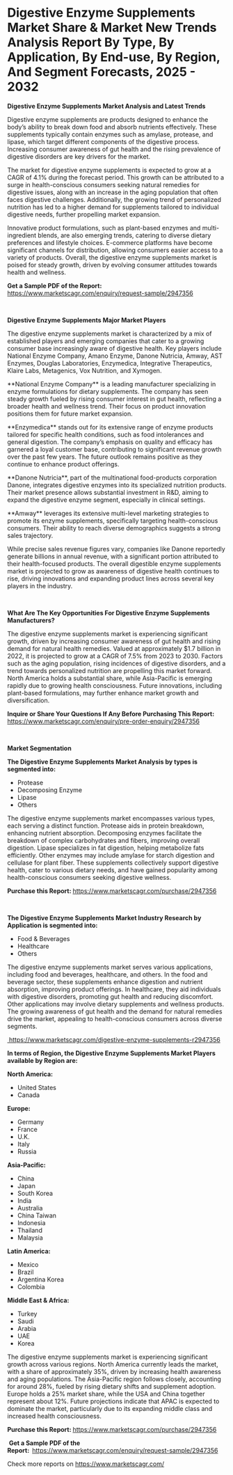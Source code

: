 <p><h1>Digestive Enzyme Supplements Market Share & Market New Trends Analysis Report By Type, By Application, By End-use, By Region, And Segment Forecasts, 2025 - 2032</h1></p><p><strong>Digestive Enzyme Supplements Market Analysis and Latest Trends</strong></p>
<p><p>Digestive enzyme supplements are products designed to enhance the body’s ability to break down food and absorb nutrients effectively. These supplements typically contain enzymes such as amylase, protease, and lipase, which target different components of the digestive process. Increasing consumer awareness of gut health and the rising prevalence of digestive disorders are key drivers for the market.</p><p>The market for digestive enzyme supplements is expected to grow at a CAGR of 4.1% during the forecast period. This growth can be attributed to a surge in health-conscious consumers seeking natural remedies for digestive issues, along with an increase in the aging population that often faces digestive challenges. Additionally, the growing trend of personalized nutrition has led to a higher demand for supplements tailored to individual digestive needs, further propelling market expansion.</p><p>Innovative product formulations, such as plant-based enzymes and multi-ingredient blends, are also emerging trends, catering to diverse dietary preferences and lifestyle choices. E-commerce platforms have become significant channels for distribution, allowing consumers easier access to a variety of products. Overall, the digestive enzyme supplements market is poised for steady growth, driven by evolving consumer attitudes towards health and wellness.</p></p>
<p><strong>Get a Sample PDF of the Report:&nbsp;</strong> <a href="https://www.marketscagr.com/enquiry/request-sample/2947356?utm_campaign=2945&utm_medium=2&utm_source=Github&utm_content=ia&utm_term=12032025&utm_id=digestive-enzyme-supplements">https://www.marketscagr.com/enquiry/request-sample/2947356</a></p>
<p>&nbsp;</p>
<p><strong>Digestive Enzyme Supplements Major Market Players</strong></p>
<p><p>The digestive enzyme supplements market is characterized by a mix of established players and emerging companies that cater to a growing consumer base increasingly aware of digestive health. Key players include National Enzyme Company, Amano Enzyme, Danone Nutricia, Amway, AST Enzymes, Douglas Laboratories, Enzymedica, Integrative Therapeutics, Klaire Labs, Metagenics, Vox Nutrition, and Xymogen.</p><p>**National Enzyme Company** is a leading manufacturer specializing in enzyme formulations for dietary supplements. The company has seen steady growth fueled by rising consumer interest in gut health, reflecting a broader health and wellness trend. Their focus on product innovation positions them for future market expansion.</p><p>**Enzymedica** stands out for its extensive range of enzyme products tailored for specific health conditions, such as food intolerances and general digestion. The company’s emphasis on quality and efficacy has garnered a loyal customer base, contributing to significant revenue growth over the past few years. The future outlook remains positive as they continue to enhance product offerings.</p><p>**Danone Nutricia**, part of the multinational food-products corporation Danone, integrates digestive enzymes into its specialized nutrition products. Their market presence allows substantial investment in R&D, aiming to expand the digestive enzyme segment, especially in clinical settings.</p><p>**Amway** leverages its extensive multi-level marketing strategies to promote its enzyme supplements, specifically targeting health-conscious consumers. Their ability to reach diverse demographics suggests a strong sales trajectory.</p><p>While precise sales revenue figures vary, companies like Danone reportedly generate billions in annual revenue, with a significant portion attributed to their health-focused products. The overall digestible enzyme supplements market is projected to grow as awareness of digestive health continues to rise, driving innovations and expanding product lines across several key players in the industry.</p></p>
<p>&nbsp;</p>
<p><strong>What Are The Key Opportunities For Digestive Enzyme Supplements Manufacturers?</strong></p>
<p><p>The digestive enzyme supplements market is experiencing significant growth, driven by increasing consumer awareness of gut health and rising demand for natural health remedies. Valued at approximately $1.7 billion in 2022, it is projected to grow at a CAGR of 7.5% from 2023 to 2030. Factors such as the aging population, rising incidences of digestive disorders, and a trend towards personalized nutrition are propelling this market forward. North America holds a substantial share, while Asia-Pacific is emerging rapidly due to growing health consciousness. Future innovations, including plant-based formulations, may further enhance market growth and diversification.</p></p>
<p><strong>Inquire or Share Your Questions If Any Before Purchasing This Report:</strong> <a href="https://www.marketscagr.com/enquiry/pre-order-enquiry/2947356?utm_campaign=2945&utm_medium=2&utm_source=Github&utm_content=ia&utm_term=12032025&utm_id=digestive-enzyme-supplements">https://www.marketscagr.com/enquiry/pre-order-enquiry/2947356</a></p>
<p>&nbsp;</p>
<p><strong>Market Segmentation</strong></p>
<p><strong>The Digestive Enzyme Supplements Market Analysis by types is segmented into:</strong></p>
<p><ul><li>Protease</li><li>Decomposing Enzyme</li><li>Lipase</li><li>Others</li></ul></p>
<p><p>The digestive enzyme supplements market encompasses various types, each serving a distinct function. Protease aids in protein breakdown, enhancing nutrient absorption. Decomposing enzymes facilitate the breakdown of complex carbohydrates and fibers, improving overall digestion. Lipase specializes in fat digestion, helping metabolize fats efficiently. Other enzymes may include amylase for starch digestion and cellulase for plant fiber. These supplements collectively support digestive health, cater to various dietary needs, and have gained popularity among health-conscious consumers seeking digestive wellness.</p></p>
<p><strong>Purchase this Report:&nbsp;</strong><a href="https://www.marketscagr.com/purchase/2947356?utm_campaign=2945&utm_medium=2&utm_source=Github&utm_content=ia&utm_term=12032025&utm_id=digestive-enzyme-supplements">https://www.marketscagr.com/purchase/2947356</a></p>
<p>&nbsp;</p>
<p><strong>The Digestive Enzyme Supplements Market Industry Research by Application is segmented into:</strong></p>
<p><ul><li>Food & Beverages</li><li>Healthcare</li><li>Others</li></ul></p>
<p><p>The digestive enzyme supplements market serves various applications, including food and beverages, healthcare, and others. In the food and beverage sector, these supplements enhance digestion and nutrient absorption, improving product offerings. In healthcare, they aid individuals with digestive disorders, promoting gut health and reducing discomfort. Other applications may involve dietary supplements and wellness products. The growing awareness of gut health and the demand for natural remedies drive the market, appealing to health-conscious consumers across diverse segments.</p></p>
<p><a href="https://www.marketscagr.com/digestive-enzyme-supplements-r2947356?utm_campaign=2945&utm_medium=2&utm_source=Github&utm_content=ia&utm_term=12032025&utm_id=digestive-enzyme-supplements">&nbsp;https://www.marketscagr.com/digestive-enzyme-supplements-r2947356</a></p>
<p><strong>In terms of Region, the Digestive Enzyme Supplements Market Players available by Region are:</strong></p>
<p>
    <p> <strong> North America: </strong>
        <ul>
            <li>United States</li>
            <li>Canada</li>
        </ul>
        </p> 
    <p> <strong> Europe: </strong>
        <ul>
            <li>Germany</li>
            <li>France</li>
            <li>U.K.</li>
            <li>Italy</li>
            <li>Russia</li>
        </ul>
        </p> 
    <p> <strong> Asia-Pacific: </strong>
        <ul>
            <li>China</li>
            <li>Japan</li>
            <li>South Korea</li>
            <li>India</li>
            <li>Australia</li>
            <li>China Taiwan</li>
            <li>Indonesia</li>
            <li>Thailand</li>
            <li>Malaysia</li>
        </ul>
        </p> 
    <p> <strong> Latin America: </strong>
        <ul>
            <li>Mexico</li>
            <li>Brazil</li>
            <li>Argentina Korea</li>
            <li>Colombia</li>
        </ul>
        </p> 
    <p> <strong> Middle East & Africa: </strong>
        <ul>
            <li>Turkey</li>
            <li>Saudi</li>
            <li>Arabia</li>
            <li>UAE</li>
            <li>Korea</li>
        </ul>
    </p>
    </p>
<p><p>The digestive enzyme supplements market is experiencing significant growth across various regions. North America currently leads the market, with a share of approximately 35%, driven by increasing health awareness and aging populations. The Asia-Pacific region follows closely, accounting for around 28%, fueled by rising dietary shifts and supplement adoption. Europe holds a 25% market share, while the USA and China together represent about 12%. Future projections indicate that APAC is expected to dominate the market, particularly due to its expanding middle class and increased health consciousness.</p></p>
<p><strong>Purchase this Report: </strong><a href="https://www.marketscagr.com/purchase/2947356?utm_campaign=2945&utm_medium=2&utm_source=Github&utm_content=ia&utm_term=12032025&utm_id=digestive-enzyme-supplements">https://www.marketscagr.com/purchase/2947356</a></p>
<p>&nbsp;<strong>Get a Sample PDF of the Report:&nbsp;&nbsp;</strong><a href="https://www.marketscagr.com/enquiry/request-sample/2947356?utm_campaign=2945&utm_medium=2&utm_source=Github&utm_content=ia&utm_term=12032025&utm_id=digestive-enzyme-supplements">https://www.marketscagr.com/enquiry/request-sample/2947356</a></p>
<p><strong></strong></p>
<p>Check more reports on <a href="https://www.marketscagr.com/?utm_campaign=2945&utm_medium=2&utm_source=Github&utm_content=ia&utm_term=12032025&utm_id=digestive-enzyme-supplements">https://www.marketscagr.com/</a></p>